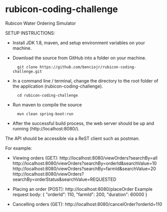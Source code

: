 # rubicon-coding-challenge


Rubicon Water Ordering Simulator

SETUP INSTRUCTIONS:

- Install JDK 1.8, maven, and setup environment variables on your machine.

- Download the source from GitHub into a folder on your machine.

        git clone https://github.com/benciojr/rubicon-coding-challenge.git

- In a command line / terminal, change the directory to the root folder of the application (rubicon-coding-challenge).

        cd rubicon-coding-challenge

- Run maven to compile the source

        mvn clean spring-boot:run

- After the successful build process, the web server should be up and running (http://localhost:8080/).

The API should be accessible via a ReST client such as postman.

For example:

- Viewing orders (GET):
http://localhost:8080/viewOrders?searchBy=all
http://localhost:8080/viewOrders?searchBy=orderId&searchValue=10
http://localhost:8080/viewOrders?searchBy=farmId&searchValue=20
http://localhost:8080/viewOrders?searchBy=orderStatus&searchValue=REQUESTED

- Placing an order (POST):
http://localhost:8080/placeOrder
Example request body:
{
    "orderId": 110,
    "farmId": 200,
    "duration": 60000
}

- Cancelling orders (GET):
http://localhost:8080/cancelOrder?orderId=110

